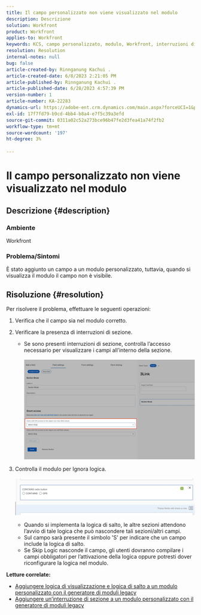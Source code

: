```yaml
---
title: Il campo personalizzato non viene visualizzato nel modulo
description: Descrizione
solution: Workfront
product: Workfront
applies-to: Workfront
keywords: KCS, campo personalizzato, modulo, Workfront, interruzioni di sezione, generatore di moduli, logica di salto
resolution: Resolution
internal-notes: null
bug: false
article-created-by: Rinnganung Kachui .
article-created-date: 6/8/2023 2:21:05 PM
article-published-by: Rinnganung Kachui .
article-published-date: 6/28/2023 4:57:39 PM
version-number: 1
article-number: KA-22283
dynamics-url: https://adobe-ent.crm.dynamics.com/main.aspx?forceUCI=1&pagetype=entityrecord&etn=knowledgearticle&id=193690ad-0706-ee11-8f6e-6045bd006793
exl-id: 17f7fd79-b9cd-4bb4-b8a4-e7f5c39a3efd
source-git-commit: 0311a02c52a273bce96b47fe2d3fea41a74f2fb2
workflow-type: tm+mt
source-wordcount: '197'
ht-degree: 3%

---
```


# Il campo personalizzato non viene visualizzato nel modulo

## Descrizione {#description}


### <b>Ambiente</b>

Workfront

### <b>Problema/Sintomi</b>

È stato aggiunto un campo a un modulo personalizzato, tuttavia, quando si visualizza il modulo il campo non è visibile.


## Risoluzione {#resolution}


Per risolvere il problema, effettuare le seguenti operazioni:

1. Verifica che il campo sia nel modulo corretto.
2. Verificare la presenza di interruzioni di sezione.

   - Se sono presenti interruzioni di sezione, controlla l’accesso necessario per visualizzare i campi all’interno della sezione.                     ![](assets/f585c275-ad15-ee11-8f6e-6045bd006793.png)
3. Controlla il modulo per Ignora logica.                                                                                                                                               ![](assets/6067dbce-ad15-ee11-8f6e-6045bd006793.png)
   - Quando si implementa la logica di salto, le altre sezioni attendono l’avvio di tale logica che può nascondere tali sezioni/altri campi.
   - Sul campo sarà presente il simbolo &#39;S&#39; per indicare che un campo include la logica di salto.
   - Se Skip Logic nasconde il campo, gli utenti dovranno compilare i campi obbligatori per l’attivazione della logica oppure potresti dover riconfigurare la logica nel modulo.


<b>Letture correlate:</b>

- [Aggiungere logica di visualizzazione e logica di salto a un modulo personalizzato con il generatore di moduli legacy](https://experienceleague.adobe.com/docs/workfront/using/administration-and-setup/customize/custom-forms/custom-form-builder/use-the-custom-form-builder/display-or-skip-logic-custom-form.html)
- [Aggiungere un’interruzione di sezione a un modulo personalizzato con il generatore di moduli legacy](https://experienceleague.adobe.com/docs/workfront/using/administration-and-setup/customize/custom-forms/custom-form-builder/use-the-custom-form-builder/add-a-section-break-to-a-custom-form.htm)
